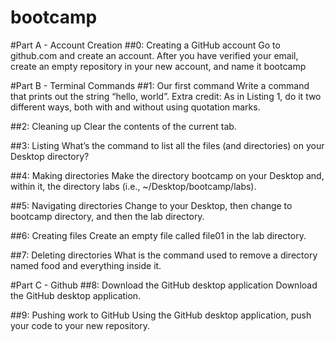 # bootcamp
#Part A - Account Creation
##0: Creating a GitHub account
Go to github.com and create an account. After you have verified your email, create an empty repository in your new account, and name it bootcamp

#Part B - Terminal Commands
##1: Our first command
Write a command that prints out the string “hello, world”. Extra credit: As in Listing 1, do it two different ways, both with and without using quotation marks.

##2: Cleaning up
Clear the contents of the current tab.

##3: Listing
What’s the command to list all the files (and directories) on your Desktop directory?

##4: Making directories
Make the directory bootcamp on your Desktop and, within it, the directory labs (i.e., ~/Desktop/bootcamp/labs).

##5: Navigating directories
Change to your Desktop, then change to bootcamp directory, and then the lab directory.

##6: Creating files
Create an empty file called file01 in the lab directory.

##7: Deleting directories
What is the command used to remove a directory named food and everything inside it.

#Part C - Github
##8: Download the GitHub desktop application
Download the GitHub desktop application.

##9: Pushing work to GitHub
Using the GitHub desktop application, push your code to your new repository.
 
